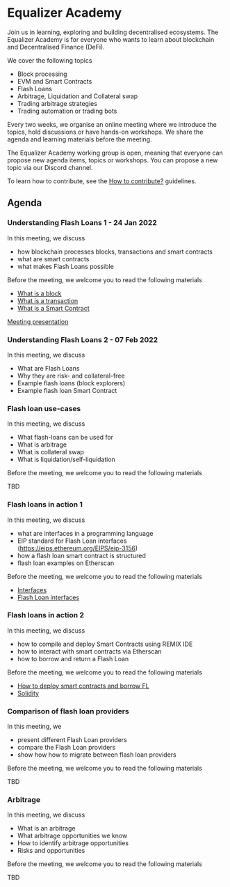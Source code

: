 # Equalizer Academy

Join us in learning, exploring and building decentralised ecosystems. The
Equalizer Academy is for everyone who wants to learn about blockchain and
Decentralised Finance (DeFi).

We cover the following topics

- Block processing
- EVM and Smart Contracts
- Flash Loans
- Arbitrage, Liquidation and Collateral swap
- Trading arbitrage strategies
- Trading automation or trading bots

Every two weeks, we organise an online meeting where we introduce the topics,
hold discussions or have hands-on workshops. We share the agenda and learning
materials before the meeting.

The Equalizer Academy working group is open, meaning that everyone can propose
new agenda items, topics or workshops. You can propose a new topic via our Discord channel.

To learn how to contribute, see the [How to contribute?](how-to-contribute.md) guidelines.

## Agenda

### Understanding Flash Loans 1 - 24 Jan 2022

In this meeting, we discuss

- how blockchain processes blocks, transactions and smart contracts
- what are smart contracts
- what makes Flash Loans possible

Before the meeting, we welcome you to read the following materials

- [What is a block](https://ethereum.org/en/developers/docs/blocks/)
- [What is a transaction](https://ethereum.org/en/developers/docs/transactions/)
- [What is a Smart Contract](https://ethereum.org/en/developers/docs/smart-contracts/#top)

[Meeting presentation](./presentations/01_equalizer-academy.pdf)

### Understanding Flash Loans 2 - 07 Feb 2022

In this meeting, we discuss

- What are Flash Loans
- Why they are risk- and collateral-free
- Example flash loans (block explorers)
- Example flash loan Smart Contract

### Flash loan use-cases

In this meeting, we discuss

- What flash-loans can be used for
- What is arbitrage
- What is collateral swap
- What is liquidation/self-liquidation

Before the meeting, we welcome you to read the following materials

TBD

### Flash loans in action 1

In this meeting, we discuss

- what are interfaces in a programming language
- EIP standard for Flash Loan interfaces (https://eips.ethereum.org/EIPS/eip-3156)
- how a flash loan smart contract is structured
- flash loan examples on Etherscan

Before the meeting, we welcome you to read the following materials

- [Interfaces](https://medium.com/rungo/interfaces-in-go-ab1601159b3a)
- [Flash Loan interfaces](https://eips.ethereum.org/EIPS/eip-3156)

### Flash loans in action 2

In this meeting, we discuss

- how to compile and deploy Smart Contracts using REMIX IDE
- how to interact with smart contracts via Etherscan
- how to borrow and return a Flash Loan

Before the meeting, we welcome you to read the following materials

- [How to deploy smart contracts and borrow FL](https://docs.equalizer.finance/getting-started/how-do-i-borrow-a-flash-loan-a-deep-dive)
- [Solidity](https://soliditylang.org/)

### Comparison of flash loan providers

In this meeting, we

- present different Flash Loan providers
- compare the Flash Loan providers
- show how how to migrate between flash loan providers

Before the meeting, we welcome you to read the following materials

TBD

### Arbitrage

In this meeting, we discuss

- What is an arbitrage
- What arbitrage opportunities we know
- How to identify arbitrage opportunities
- Risks and opportunities

Before the meeting, we welcome you to read the following materials

TBD